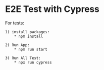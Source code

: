 # E2E Test with Cypress



For tests:

```
1) install packages: 
	* npm install
```



```
2) Run App:
	* npm run start
```



```
3) Run All Test:
	* npx run cypress
```